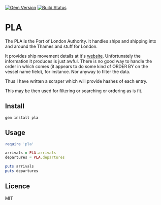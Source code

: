 [![Gem Version](https://badge.fury.io/rb/pla.svg)](https://badge.fury.io/rb/pla)
[![Build Status](https://travis-ci.org/jspc/pla.svg?branch=master)](https://travis-ci.org/jspc/pla)

PLA
==

The PLA is the Port of London Authority. It handles ships and shipping into and around the Thames and stuff for London.

It provides ship movement details at it's [website](https://www.pla.co.uk/Port-Trade/Ship-movements/Ship-movements). Unfortunately the information it produces is just awful. There is no good way to handle the order in which comes (it appears to do some kind of ORDER BY on the vessel name field), for instance. Nor anyway to filter the data.

Thus I have written a scraper which will provide hashes of each entry.

This may be then used for filtering or searching or ordering as is fit.

Install
--

`gem install pla`

Usage
--

```ruby
require 'pla'

arrivals = PLA.arrivals
departures = PLA.departures

puts arrivals
puts departures
```

Licence
--

MIT
